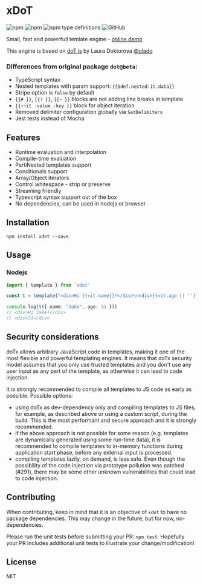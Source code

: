 # xDoT

<img alt="npm" src="https://img.shields.io/npm/v/xdot"> <img alt="npm" src="https://img.shields.io/npm/dm/xdot?label=npm"> <img alt="npm type definitions" src="https://img.shields.io/npm/types/xdot"> <img alt="GitHub" src="https://img.shields.io/github/license/udamir/xdot">

Small, fast and powerfull temlate engine - [online demo](https://udamir.github.io/xdot/)

This engine is based on [doT.js](https://github.com/olado/doT) by Laura Doktorova [@olado](http://twitter.com/olado)

### Differences from original package `dot@beta`:
- TypeScript syntax
- Nested templates with param support: `{{$def.nested:it.data}}`
- Stripe option is `false` by default
- `{{# }}`, `{{? }}`, `{{~ }}` blocks are not adding line breaks in template
- `{{~~it :value :key }}` block for object iteration
- Removed delimiter configuration globally via `SetDelimiters`
- Jest tests instead of Mocha

## Features
- Runtime evaluation and interpolation
- Compile-time evaluation
- PartiNested templates support
- Conditionals support
- Array/Object iterators
- Control whitespace - strip or preserve
- Streaming friendly
- Typescript syntax support out of the box
- No dependencies, can be used in nodejs or browser

## Installation
```SH
npm install xdot --save
```

## Usage

### Nodejs
```ts
import { template } from 'xdot'

const t = template("<div>Hi {{=it.name}}!</div>\n<div>{{=it.age || ''}}</div>")

console.log(t({ name: "Jake", age: 31 }))
// <div>Hi Jake!</div>
// <div>31</div>
```

## Security considerations

doTx allows arbitrary JavaScript code in templates, making it one of the most flexible and powerful templating engines. It means that doTx security model assumes that you only use trusted templates and you don't use any user input as any part of the template, as otherwise it can lead to code injection.

It is strongly recommended to compile all templates to JS code as early as possible. Possible options:

- using doTx as dev-dependency only and compiling templates to JS files, for example, as described above or using a custom script, during the build. This is the most performant and secure approach and it is strongly recommended.
- if the above approach is not possible for some reason (e.g. templates are dynamically generated using some run-time data), it is recommended to compile templates to in-memory functions during application start phase, before any external input is processed.
- compiling templates lazily, on demand, is less safe. Even though the possibility of the code injection via prototype pollution was patched (#291), there may be some other unknown vulnerabilities that could lead to code injection.


## Contributing
When contributing, keep in mind that it is an objective of `xdot` to have no package dependencies. This may change in the future, but for now, no-dependencies.

Please run the unit tests before submitting your PR: `npm test`. Hopefully your PR includes additional unit tests to illustrate your change/modification!

## License

MIT
